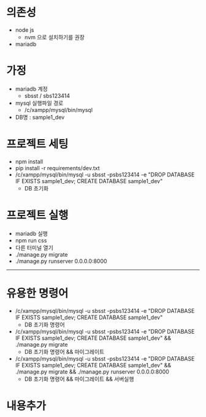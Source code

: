 # 의존성
- node js
  - nvm 으로 설치하기를 권장
- mariadb

# 가정
- mariadb 계정
  - sbsst / sbs123414
- mysql 실행파일 경로
  - /c/xampp/mysql/bin/mysql
- DB명 : sample1_dev

# 프로젝트 세팅
- npm install
- pip install -r requirements/dev.txt
- /c/xampp/mysql/bin/mysql -u sbsst -psbs123414 -e "DROP DATABASE IF EXISTS sample1_dev; CREATE DATABASE sample1_dev"
  - DB 초기화

# 프로젝트 실행
- mariadb 실행
- npm run css
- 다른 터미널 열기
- ./manage.py migrate
- ./manage.py runserver 0.0.0.0:8000

---

# 유용한 명령어
- /c/xampp/mysql/bin/mysql -u sbsst -psbs123414 -e "DROP DATABASE IF EXISTS sample1_dev; CREATE DATABASE sample1_dev"
  - DB 초기화 명령어
- /c/xampp/mysql/bin/mysql -u sbsst -psbs123414 -e "DROP DATABASE IF EXISTS sample1_dev; CREATE DATABASE sample1_dev" && ./manage.py migrate
  - DB 초기화 명령어 && 마이그레이트
- /c/xampp/mysql/bin/mysql -u sbsst -psbs123414 -e "DROP DATABASE IF EXISTS sample1_dev; CREATE DATABASE sample1_dev" && ./manage.py migrate && ./manage.py runserver 0.0.0.0:8000
  - DB 초기화 명령어 && 마이그레이트 && 서버실행

# 내용추가

